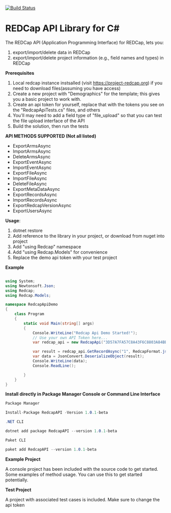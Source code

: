 [![Build Status](https://travis-ci.org/cctrbic/redcap-api.svg?branch=master)](https://travis-ci.org/cctrbic/redcap-api)
# REDCap API Library for C#
The REDCap API (Application Programming Interface) for REDCap, lets you:
1.  export/import/delete data in REDCap
2.  export/import/delete project information (e.g., field names and types) in REDCap

__Prerequisites__
1.  Local redcap instance instsalled (visit https://project-redcap.org) if you need to download files(assuming you have access)
2.  Create a new project with "Demographics" for the template; this gives you a basic project to work with.
3.  Create an api token for yourself, replace that with the tokens you see on the "RedcapApiTests.cs" files, and others
4.  You'll may need to add a field type of "file_upload" so that you can test the file upload interface of the API
5.  Build the solution, then run the tests

__API METHODS SUPPORTED (Not all listed)__
* ExportArmsAsync
* ImportArmsAsync
* DeleteArmsAsync
* ExportEventAsync
* ImportEventAsync  
* ExportFileAsync
* ImportFileAsync
* DeleteFileAsync
* ExportMetaDataAsync
* ExportRecordsAsync
* ImportRecordsAsync
* ExportRedcapVersionAsync
* ExportUsersAsync

__Usage__:

1. dotnet restore
2. Add reference to the library in your project, or download from nuget into project
3. Add "using Redcap" namespace
4. Add "using Redcap.Models" for convenience
5. Replace the demo api token with your test project

__Example__
```C# 

using System;
using Newtonsoft.Json;
using Redcap;
using Redcap.Models;

namespace RedcapApiDemo
{
    class Program
    {
        static void Main(string[] args)
        {
            Console.WriteLine("Redcap Api Demo Started!");
            // Use your own API Token here...
            var redcap_api = new RedcapApi("3D57A7FA57C8A43F6C8803A84BB3957B", "http://localhost/redcap/api/");

            var result = redcap_api.GetRecordAsync("1", RedcapFormat.json, RedcapDataType.flat, ReturnFormat.json, null, null, null, null).Result;
            var data = JsonConvert.DeserializeObject(result);
            Console.WriteLine(data);
            Console.ReadLine();

        }
    }
}

```

__Install directly in Package Manager Console or Command Line Interface__
```C#
Package Manager

Install-Package RedcapAPI -Version 1.0.1-beta

```

```C#
.NET CLI

dotnet add package RedcapAPI --version 1.0.1-beta

 ```

```C#
Paket CLI

paket add RedcapAPI --version 1.0.1-beta

```

__Example Project__

A console project has been included with the source code to get started. Some examples of method usage. You can use this to get started potentially.

__Test Project__

A project with associated test cases is included. Make sure to change the api token
